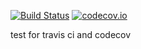 [![Build Status](https://travis-ci.org/torii46/travis-test.svg?branch=master)](https://travis-ci.org/torii46/travis-test)
[![codecov.io](https://codecov.io/github/torii46/travis-test/coverage.svg?branch=master)](https://codecov.io/github/torii46/travis-test?branch=master)

test for travis ci and codecov
